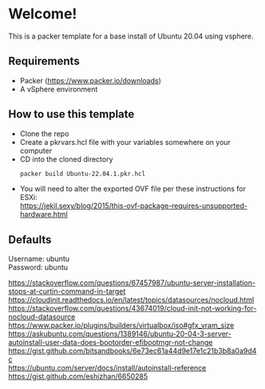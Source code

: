 
# Welcome!

This is a packer template for a base install of Ubuntu 20.04 using vsphere.

## Requirements

- Packer (https://www.packer.io/downloads)
- A vSphere environment

## How to use this template

- Clone the repo
- Create a pkrvars.hcl file with your variables somewhere on your computer
- CD into the cloned directory  
    ```bash
    packer build Ubuntu-22.04.1.pkr.hcl
    ```
- You will need to alter the exported OVF file per these instructions for ESXi:  
    https://jekil.sexy/blog/2015/this-ovf-package-requires-unsupported-hardware.html

## Defaults
Username: ubuntu  
Password: ubuntu

https://stackoverflow.com/questions/67457987/ubuntu-server-installation-stops-at-curtin-command-in-target  
https://cloudinit.readthedocs.io/en/latest/topics/datasources/nocloud.html  
https://stackoverflow.com/questions/43674019/cloud-init-not-working-for-nocloud-datasource  
https://www.packer.io/plugins/builders/virtualbox/iso#gfx_vram_size  
https://askubuntu.com/questions/1389146/ubuntu-20-04-3-server-autoinstall-user-data-does-bootorder-efibootmgr-not-change  
https://gist.github.com/bitsandbooks/6e73ec61a44d9e17e1c21b3b8a0a9d4c  
https://ubuntu.com/server/docs/install/autoinstall-reference  
https://gist.github.com/eshizhan/6650285  